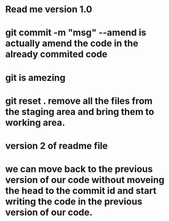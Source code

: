 # Read me version 1.0

# git commit -m "msg" --amend is actually amend the code in the already commited code

# git is amezing

# git reset . remove all the files from the staging area and bring them to working area.

# version 2 of readme file

# we can move back to the previous version of our code without moveing the head to the commit id and start writing the code in the previous version of our code.

